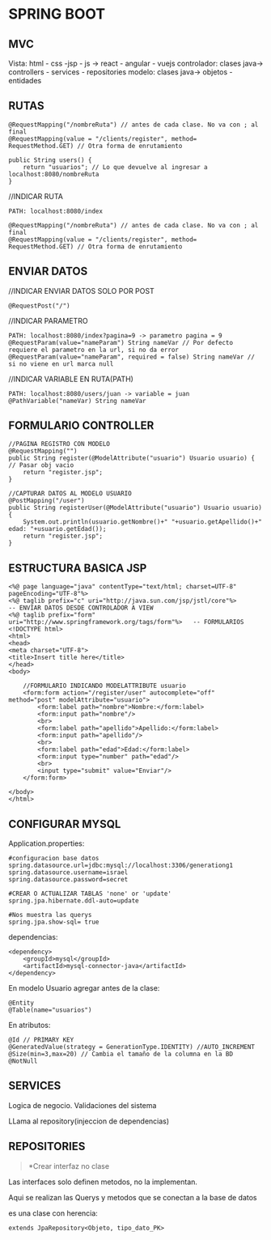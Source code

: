 # SPRING BOOT

## MVC

Vista: html - css -jsp - js -> react - angular - vuejs
controlador: clases java-> controllers - services - repositories
modelo: clases java-> objetos - entidades


## RUTAS 
	@RequestMapping("/nombreRuta") // antes de cada clase. No va con ; al final
	@RequestMapping(value = "/clients/register", method= RequestMethod.GET) // Otra forma de enrutamiento

	public String users() {
		return "usuarios"; // Lo que devuelve al ingresar a localhost:8080/nombreRuta
	}


//INDICAR RUTA
	
	PATH: localhost:8080/index

	@RequestMapping("/nombreRuta") // antes de cada clase. No va con ; al final
	@RequestMapping(value = "/clients/register", method= RequestMethod.GET) // Otra forma de enrutamiento




## ENVIAR DATOS
//INDICAR ENVIAR DATOS SOLO POR POST

	@RequestPost("/")

//INDICAR PARAMETRO

	PATH: localhost:8080/index?pagina=9 -> parametro pagina = 9
	@RequestParam(value="nameParam") String nameVar // Por defecto requiere el parametro en la url, si no da error
	@RequestParam(value="nameParam", required = false) String nameVar // si no viene en url marca null

//INDICAR VARIABLE EN RUTA(PATH)
	
	PATH: localhost:8080/users/juan -> variable = juan
	@PathVariable("nameVar) String nameVar



## FORMULARIO CONTROLLER

	//PAGINA REGISTRO CON MODELO
	@RequestMapping("")
	public String register(@ModelAttribute("usuario") Usuario usuario) { // Pasar obj vacio
		return "register.jsp";
	}

	//CAPTURAR DATOS AL MODELO USUARIO
	@PostMapping("/user")
	public String registerUser(@ModelAttribute("usuario") Usuario usuario) {
		System.out.println(usuario.getNombre()+" "+usuario.getApellido()+" edad: "+usuario.getEdad());
		return "register.jsp";
	}

## ESTRUCTURA BASICA JSP

	<%@ page language="java" contentType="text/html; charset=UTF-8"
    pageEncoding="UTF-8"%>
	<%@ taglib prefix="c" uri="http://java.sun.com/jsp/jstl/core"%>				-- ENVIAR DATOS DESDE CONTROLADOR A VIEW
	<%@ taglib prefix="form" uri="http://www.springframework.org/tags/form"%>	-- FORMULARIOS
	<!DOCTYPE html>
	<html>
	<head>
	<meta charset="UTF-8">
	<title>Insert title here</title>
	</head>
	<body>

		//FORMULARIO INDICANDO MODELATTRIBUTE usuario
		<form:form action="/register/user" autocomplete="off" method="post" modelAttribute="usuario">
			<form:label path="nombre">Nombre:</form:label>
			<form:input path="nombre"/>
			<br>
			<form:label path="apellido">Apellido:</form:label>
			<form:input path="apellido"/>
			<br>
			<form:label path="edad">Edad:</form:label>
			<form:input type="number" path="edad"/>
			<br>
			<input type="submit" value="Enviar"/>
		</form:form>

	</body>
	</html>


## CONFIGURAR MYSQL
Application.properties:

	#configuracion base datos
	spring.datasource.url=jdbc:mysql://localhost:3306/generationg1
	spring.datasource.username=israel
	spring.datasource.password=secret

	#CREAR O ACTUALIZAR TABLAS 'none' or 'update'
	spring.jpa.hibernate.ddl-auto=update

	#Nos muestra las querys
	spring.jpa.show-sql= true

dependencias:

	<dependency>
		<groupId>mysql</groupId>
		<artifactId>mysql-connector-java</artifactId>
	</dependency>

En modelo Usuario agregar antes de la clase:

	@Entity
	@Table(name="usuarios")

En atributos:

	@Id // PRIMARY KEY
	@GeneratedValue(strategy = GenerationType.IDENTITY) //AUTO_INCREMENT
	@Size(min=3,max=20) // Cambia el tamaño de la columna en la BD
	@NotNull

## SERVICES

Logica de negocio. Validaciones del sistema

LLama al repository(injeccion de dependencias)

## REPOSITORIES

>*Crear interfaz no clase

Las interfaces solo definen metodos, no la implementan.

Aqui se realizan las Querys y metodos que se conectan a la base de datos

es una clase con herencia:

	extends JpaRepository<Objeto, tipo_dato_PK>